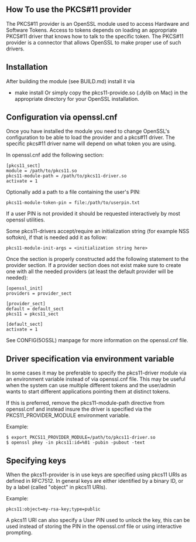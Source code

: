 ## How To use the PKCS#11 provider

The PKCS#11 provider is an OpenSSL module used to access Hardware and Software
Tokens. Access to tokens depends on loading an appropriate PKCS#11 driver that
knows how to talk to the specific token. The PKCS#11 provider is a connector
that allows OpenSSL to make proper use of such drivers.

## Installation

After building the module (see BUILD.md) install it via
- make install
Or simply copy the pkcs11-provide.so (.dylib on Mac) in the appropriate directory
for your OpenSSL installation.

## Configuration via openssl.cnf

Once you have installed the module you need to change OpenSSL's configuration to
be able to load the provider and a pkcs#11 driver.
The specific pkcs#11 driver name will depend on what token you are using.

In openssl.cnf add the following section:

```
[pkcs11_sect]
module = /path/to/pkcs11.so
pkcs11-module-path = /path/to/pkcs11-driver.so
activate = 1
```
Optionally add a path to a file containing the user's PIN:
```
pkcs11-module-token-pin = file:/path/to/userpin.txt
```
If a user PIN is not provided it should be requested interactively by most
openssl utilities.

Some pkcs11-drivers accept/require an initialization string (for example NSS
softokn), if that is needed add it as follow:
```
pkcs11-module-init-args = <initialization string here>
```

Once the section is properly constructed add the following statement to the
provider section. If a provider section does not exist make sure to create one
with all the needed providers (at least the default provider will be needed):

```
[openssl_init]
providers = provider_sect

[provider_sect]
default = default_sect
pkcs11 = pkcs11_sect

[default_sect]
activate = 1
```

See CONFIG(5OSSL) manpage for more information on the openssl.cnf file.

## Driver specification via environment variable

In some cases it may be preferable to specify the pkcs11-driver module via an
environment variable instead of via openssl.cnf file. This may be useful when
the system can use multiple different tokens and the user/admin wants to start
different applications pointing them at distinct tokens.

If this is preferred, remove the pkcs11-module-path directive from openssl.cnf
and instead insure the driver is specified via the PKCS11_PROVIDER_MODULE
environment variable.

Example:
```
$ export PKCS11_PROVIDER_MODULE=/path/to/pkcs11-driver.so
$ openssl pkey -in pkcs11:id=%01 -pubin -pubout -text
```

## Specifying keys

When the pkcs11-provider is in use keys are specified using pkcs11 URIs as
defined in RFC7512. In general keys are either identified by a binary ID, or by
a label (called "object" in pkcs11 URIs).

Example:
```
pkcs11:object=my-rsa-key;type=public
```

A pkcs11 URI can also specify a User PIN used to unlock the key, this can be
used instead of storing the PIN in the openssl.cnf file or using interactive
prompting.
